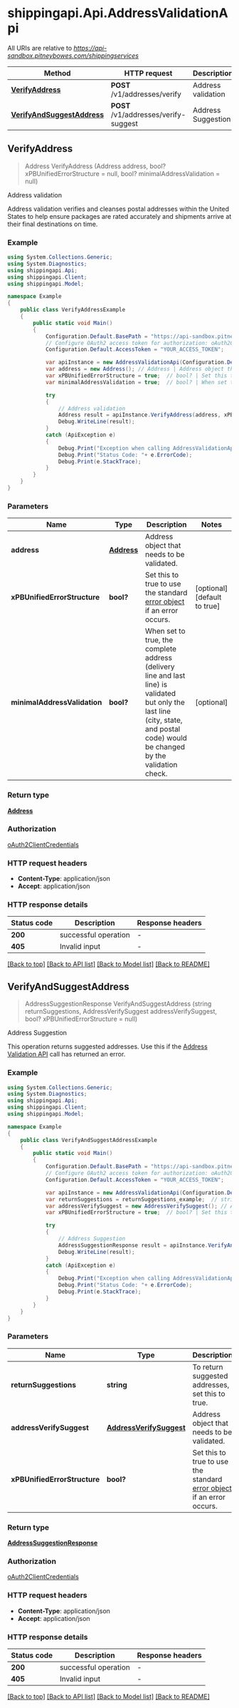 # shippingapi.Api.AddressValidationApi

All URIs are relative to *https://api-sandbox.pitneybowes.com/shippingservices*

Method | HTTP request | Description
------------- | ------------- | -------------
[**VerifyAddress**](AddressValidationApi.md#verifyaddress) | **POST** /v1/addresses/verify | Address validation
[**VerifyAndSuggestAddress**](AddressValidationApi.md#verifyandsuggestaddress) | **POST** /v1/addresses/verify-suggest | Address Suggestion



## VerifyAddress

> Address VerifyAddress (Address address, bool? xPBUnifiedErrorStructure = null, bool? minimalAddressValidation = null)

Address validation

Address validation verifies and cleanses postal addresses within the United States to help ensure packages are rated accurately and shipments arrive at their final destinations on time.

### Example

```csharp
using System.Collections.Generic;
using System.Diagnostics;
using shippingapi.Api;
using shippingapi.Client;
using shippingapi.Model;

namespace Example
{
    public class VerifyAddressExample
    {
        public static void Main()
        {
            Configuration.Default.BasePath = "https://api-sandbox.pitneybowes.com/shippingservices";
            // Configure OAuth2 access token for authorization: oAuth2ClientCredentials
            Configuration.Default.AccessToken = "YOUR_ACCESS_TOKEN";

            var apiInstance = new AddressValidationApi(Configuration.Default);
            var address = new Address(); // Address | Address object that needs to be validated.
            var xPBUnifiedErrorStructure = true;  // bool? | Set this to true to use the standard [error object](https://shipping.pitneybowes.com/reference/error-object.html#standard-error-object) if an error occurs. (optional)  (default to true)
            var minimalAddressValidation = true;  // bool? | When set to true, the complete address (delivery line and last line) is validated but only the last line (city, state, and postal code) would be changed by the validation check. (optional) 

            try
            {
                // Address validation
                Address result = apiInstance.VerifyAddress(address, xPBUnifiedErrorStructure, minimalAddressValidation);
                Debug.WriteLine(result);
            }
            catch (ApiException e)
            {
                Debug.Print("Exception when calling AddressValidationApi.VerifyAddress: " + e.Message );
                Debug.Print("Status Code: "+ e.ErrorCode);
                Debug.Print(e.StackTrace);
            }
        }
    }
}
```

### Parameters


Name | Type | Description  | Notes
------------- | ------------- | ------------- | -------------
 **address** | [**Address**](Address.md)| Address object that needs to be validated. | 
 **xPBUnifiedErrorStructure** | **bool?**| Set this to true to use the standard [error object](https://shipping.pitneybowes.com/reference/error-object.html#standard-error-object) if an error occurs. | [optional] [default to true]
 **minimalAddressValidation** | **bool?**| When set to true, the complete address (delivery line and last line) is validated but only the last line (city, state, and postal code) would be changed by the validation check. | [optional] 

### Return type

[**Address**](Address.md)

### Authorization

[oAuth2ClientCredentials](../README.md#oAuth2ClientCredentials)

### HTTP request headers

- **Content-Type**: application/json
- **Accept**: application/json

### HTTP response details
| Status code | Description | Response headers |
|-------------|-------------|------------------|
| **200** | successful operation |  -  |
| **405** | Invalid input |  -  |

[[Back to top]](#)
[[Back to API list]](../README.md#documentation-for-api-endpoints)
[[Back to Model list]](../README.md#documentation-for-models)
[[Back to README]](../README.md)


## VerifyAndSuggestAddress

> AddressSuggestionResponse VerifyAndSuggestAddress (string returnSuggestions, AddressVerifySuggest addressVerifySuggest, bool? xPBUnifiedErrorStructure = null)

Address Suggestion

This operation returns suggested addresses. Use this if the [Address Validation API](https://shipping.pitneybowes.com/api/post-address-verify.html) call has returned an error.

### Example

```csharp
using System.Collections.Generic;
using System.Diagnostics;
using shippingapi.Api;
using shippingapi.Client;
using shippingapi.Model;

namespace Example
{
    public class VerifyAndSuggestAddressExample
    {
        public static void Main()
        {
            Configuration.Default.BasePath = "https://api-sandbox.pitneybowes.com/shippingservices";
            // Configure OAuth2 access token for authorization: oAuth2ClientCredentials
            Configuration.Default.AccessToken = "YOUR_ACCESS_TOKEN";

            var apiInstance = new AddressValidationApi(Configuration.Default);
            var returnSuggestions = returnSuggestions_example;  // string | To return suggested addresses, set this to true. (default to "true")
            var addressVerifySuggest = new AddressVerifySuggest(); // AddressVerifySuggest | Address object that needs to be validated.
            var xPBUnifiedErrorStructure = true;  // bool? | Set this to true to use the standard [error object](https://shipping.pitneybowes.com/reference/error-object.html#standard-error-object) if an error occurs. (optional)  (default to true)

            try
            {
                // Address Suggestion
                AddressSuggestionResponse result = apiInstance.VerifyAndSuggestAddress(returnSuggestions, addressVerifySuggest, xPBUnifiedErrorStructure);
                Debug.WriteLine(result);
            }
            catch (ApiException e)
            {
                Debug.Print("Exception when calling AddressValidationApi.VerifyAndSuggestAddress: " + e.Message );
                Debug.Print("Status Code: "+ e.ErrorCode);
                Debug.Print(e.StackTrace);
            }
        }
    }
}
```

### Parameters


Name | Type | Description  | Notes
------------- | ------------- | ------------- | -------------
 **returnSuggestions** | **string**| To return suggested addresses, set this to true. | [default to &quot;true&quot;]
 **addressVerifySuggest** | [**AddressVerifySuggest**](AddressVerifySuggest.md)| Address object that needs to be validated. | 
 **xPBUnifiedErrorStructure** | **bool?**| Set this to true to use the standard [error object](https://shipping.pitneybowes.com/reference/error-object.html#standard-error-object) if an error occurs. | [optional] [default to true]

### Return type

[**AddressSuggestionResponse**](AddressSuggestionResponse.md)

### Authorization

[oAuth2ClientCredentials](../README.md#oAuth2ClientCredentials)

### HTTP request headers

- **Content-Type**: application/json
- **Accept**: application/json

### HTTP response details
| Status code | Description | Response headers |
|-------------|-------------|------------------|
| **200** | successful operation |  -  |
| **405** | Invalid input |  -  |

[[Back to top]](#)
[[Back to API list]](../README.md#documentation-for-api-endpoints)
[[Back to Model list]](../README.md#documentation-for-models)
[[Back to README]](../README.md)

